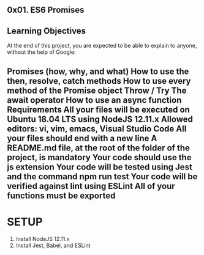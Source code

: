 0x01. ES6 Promises
----------------------------------
Learning Objectives
--------------------------------------------------------------------------------------------------------
At the end of this project, you are expected to be able to explain to anyone, without the help of Google:

Promises (how, why, and what)
	How to use the then, resolve, catch methods
	How to use every method of the Promise object
	Throw / Try
	The await operator
	How to use an async function
	Requirements
	All your files will be executed on Ubuntu 18.04 LTS using NodeJS 12.11.x
	Allowed editors: vi, vim, emacs, Visual Studio Code
	All your files should end with a new line
	A README.md file, at the root of the folder of the project, is mandatory
	Your code should use the js extension
	Your code will be tested using Jest and the command npm run test
	Your code will be verified against lint using ESLint
	All of your functions must be exported
------------------------------------------------------------------------------------------------------------------
SETUP
=================================================================================================
1. Install NodeJS 12.11.x
2. Install Jest, Babel, and ESLint

